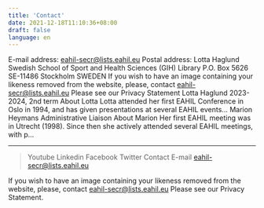 ```yaml
---
title: 'Contact'
date: 2021-12-18T11:10:36+08:00
draft: false
language: en
---
```


E-mail address:
eahil-secr@lists.eahil.eu
Postal address:
Lotta Haglund
Swedish School of Sport and Health Sciences (GIH)
Library
P.O. Box 5626
SE-11486 Stockholm
SWEDEN
If you wish to have an image containing your likeness removed from the website, please, contact
eahil-secr@lists.eahil.eu
Please see our
Privacy Statement
Lotta Haglund
2023-2024, 2nd term
About Lotta
Lotta attended her first EAHIL Conference in Oslo in 1994, and has given presentations at several EAHIL events...
Marion Heymans
Administrative Liaison
About Marion
Her first EAHIL meeting was in Utrecht (1998). Since then she actively attended several EAHIL meetings, with p...


---
>Youtube
>Linkedin
>Facebook
>Twitter
 Contact
 E-mail		eahil-secr@lists.eahil.eu

If you wish to have an image containing your likeness removed from the website, please, contact eahil-secr@lists.eahil.eu Please see our Privacy Statement.
